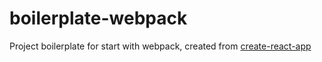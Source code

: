 # boilerplate-webpack
Project boilerplate for start with webpack, created from [create-react-app](https://github.com/facebook/create-react-app)

